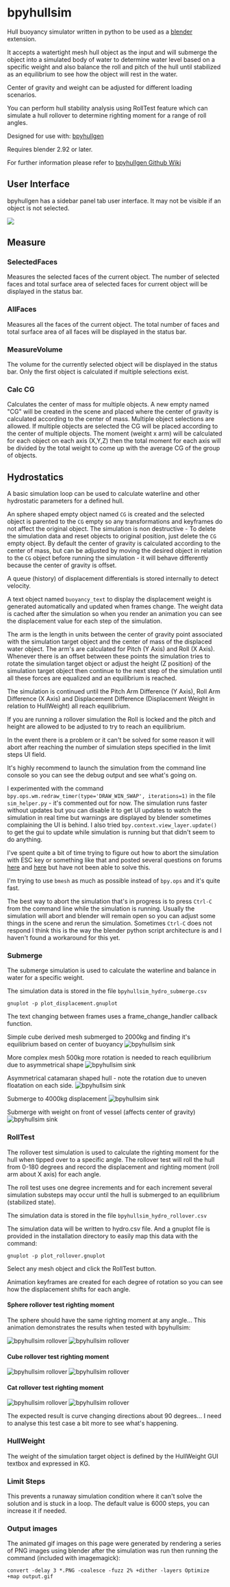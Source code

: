 # bpyhullsim

Hull buoyancy simulator written in python to be used as a [blender](https://www.blender.org/) extension. 

It accepts a watertight mesh hull object as the input and will submerge the object into a simulated body of water to determine water level based on a specific weight and also balance the roll and pitch of the hull until stabilized as an equilibrium to see how the object will rest in the water.

Center of gravity and weight can be adjusted for different loading scenarios. 

You can perform hull stability analysis using RollTest feature which can simulate a hull rollover to determine righting moment for a range of roll angles. 

Designed for use with: [bpyhullgen](https://edzop.github.io/bpyhullgen/)

Requires blender 2.92 or later. 

For further information please refer to [bpyhullgen Github Wiki](https://github.com/edzop/bpyhullgen/wiki)


## User Interface
bpyhullgen has a sidebar panel tab user interface. It may not be visible if an object is not selected. 

![](images/gui.png)

## Measure
### SelectedFaces
Measures the selected faces of the current object. The number of selected faces and total surface area of selected faces for current object will be displayed in the status bar.
### AllFaces
Measures all the faces of the current object. The total number of faces and total surface area of all faces will be displayed in the status bar. 
### MeasureVolume
The volume for the currently selected object will be displayed in the status bar. Only the first object is calculated if multiple selections exist. 
### Calc CG
Calculates the center of mass for multiple objects. A new empty named "CG" will be created in the scene and placed where the center of gravity is calculated according to the center of mass. Multiple object selections are allowed. If multiple objects are selected the CG will be placed according to the center of multiple objects. The moment (weight x arm) will be calculated for each object on each axis (X,Y,Z) then the total moment for each axis will be divided by the total weight to come up with the average CG of the group of objects.

## Hydrostatics

A basic simulation loop can be used to calculate waterline and other hydrostatic parameters for a defined hull. 

An sphere shaped empty object named ```CG``` is created and the selected object is parented to the ```CG``` empty so any transformations and keyframes do not affect the original object. The simulation is non destructive - To delete the simulation data and reset objects to original position, just delete the ```CG``` empty object. By default the center of gravity is calculated according to the center of mass, but can be adjusted by moving the desired object in relation to the ```CG``` object before running the simulation - it will behave differently because the center of gravity is offset. 

A queue (history) of displacement differentials is stored internally to detect velocity. 

A text object named ```buoyancy_text``` to display the displacement weight is generated automatically and updated when frames change. The weight data is cached after the simulation so when you render an animation you can see the displacement value for each step of the simulation.

The arm is the length in units between the center of gravity point associated with the simulation target object and the center of mass of the displaced water object. The arm's are calculated for Pitch (Y Axis) and Roll (X Axis). Whenever there is an offset between these points the simulation tries to rotate the simulation target object or adjust the height (Z position) of the simulation target object then continue to the next step of the simulation until all these forces are equalized and an equilibrium is reached. 

The simulation is continued until the Pitch Arm Difference (Y Axis), Roll Arm Difference (X Axis) and Displacement Difference (Displacement Weight in relation to HullWeight) all reach equilibrium. 

If you are running a rollover simulation the Roll is locked and the pitch and height are allowed to be adjusted to try to reach an equilibrium. 

In the event there is a problem or it can't be solved for some reason it will abort after reaching the number of simulation steps specified in the limit steps UI field. 

It's highly recommend to launch the simulation from the command line console so you can see the debug output and see what's going on. 

I experimented with the command `bpy.ops.wm.redraw_timer(type='DRAW_WIN_SWAP', iterations=1)` in the file `sim_helper.py` - it's commented out for now. The simulation runs faster without updates but you can disable it to get UI updates to watch the simulation in real time but warnings are displayed by blender sometimes complaining the UI is behind. I also tried `bpy.context.view_layer.update()` to get the gui to update while simulation is running but that didn't seem to do anything. 

I've spent quite a bit of time trying to figure out how to abort the simulation with ESC key or something like that and posted several questions on forums [here](https://blenderartists.org/t/abort-ui-python-simulation/1257067) and [here](https://blender.stackexchange.com/questions/197134/simulation-in-blender-python-respond-to-keypress-without-timer) but have not been able to solve this. 


I'm trying to use `bmesh` as much as possible instead of `bpy.ops` and it's quite fast. 

 The best way to abort the simulation that's in progress is to press ```Ctrl-C``` from the command line while the simulation is running. Usually the simulation will abort and blender will remain open so you can adjust some things in the scene and rerun the simulation. Sometimes ```Ctrl-C``` does not respond I think this is the way the blender python script architecture is and I haven't found a workaround for this yet. 



### Submerge
The submerge simulation is used to calculate the waterline and balance in water for a specific weight. 


The simulation data is stored in the file ```bpyhullsim_hydro_submerge.csv```

```
gnuplot -p plot_displacement.gnuplot
```

The text changing between frames uses a frame_change_handler callback function. 

Simple cube derived mesh submerged to 2000kg and finding it's equilibrium based on center of buoyancy
![bpyhullsim sink](images/sink_cube.gif)

More complex mesh 500kg more rotation is needed to reach equilibrium due to asymmetrical shape
![bpyhullsim sink](images/sink_duck.gif)

Asymmetrical catamaran shaped hull - note the rotation due to uneven floatation on each side.
![bpyhullsim sink](images/sink_cat.gif)

Submerge to 4000kg displacement
![bpyhullsim sink](images/sink.gif)

Submerge with weight on front of vessel (affects center of gravity)
![bpyhullsim sink](images/sink_weight.gif)



### RollTest
The rollover test simulation is used to calculate the righting moment for the hull when tipped over to a specific angle. The rollover test will roll the hull from 0-180 degrees and record the displacement and righting moment (roll arm about X axis) for each angle. 

The roll test uses one degree increments and for each increment several simulation substeps may occur until the hull is submerged to an equilibrium (stabilized state).

The simulation data is stored in the file ```bpyhullsim_hydro_rollover.csv```

The simulation data will be written to hydro.csv file. And a gnuplot file is provided in the installation directory to easily map this data with the command:

```
gnuplot -p plot_rollover.gnuplot
```

Select any mesh object and click the RollTest button. 

Animation keyframes are created for each degree of rotation so you can see how the displacement shifts for each angle. 


#### Sphere rollover test righting moment
The sphere should have the same righting moment at any angle... This animation demonstrates the results when tested with bpyhullsim:

![bpyhullsim rollover](images/rolltest_sphere.gif)
![bpyhullsim rollover](images/rolltest_sphere.png)


#### Cube rollover test righting moment
![bpyhullsim rollover](images/rolltest_cube.gif)
![bpyhullsim rollover](images/rolltest_cube.png)

#### Cat rollover test righting moment
![bpyhullsim rollover](images/rolltest_cat.gif)
![bpyhullsim rollover](images/rolltest_cat.png)

The expected result is curve changing directions about 90 degrees... I need to analyse this test case a bit more to see what's happening.


### HullWeight

The weight of the simulation target object is defined by the HullWeight GUI textbox and expressed in KG.

### Limit Steps
This prevents a runaway simulation condition where it can't solve the solution and is stuck in a loop. The default value is 6000 steps, you can increase it if needed. 

### Output images
The animated gif images on this page were generated by rendering a series of PNG images using blender after the simulation was run then running the command (included with imagemagick):

```convert -delay 3 *.PNG -coalesce -fuzz 2% +dither -layers Optimize +map output.gif```


